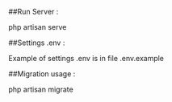 ##Run Server :

php artisan serve

##Settings .env :

Example of settings .env is in file .env.example

##Migration usage :

php artisan migrate
